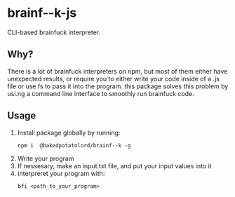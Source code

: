 # brainf--k-js
CLI-based brainfuck interpreter.

## Why?
There is a lot of brainfuck interpreters on npm, but most of them either have unexpected results, or require you to either write your code inside of a .js file or use fs to pass it into the program. this package solves this problem by usi.ng a command line interface to smoothly run brainfuck code.

## Usage
<ol>
  <li>Install package globally by running:

  `npm i  @bakedpotatolord/brainf--k -g`
  </li>
  <li>Write your program </li>
  <li>If nessesary, make an input.txt file, and put your input values into it</li>
  <li>interpreret your program with:
  
  `bfi <path_to_your_program>`
  </li>
<ol>
